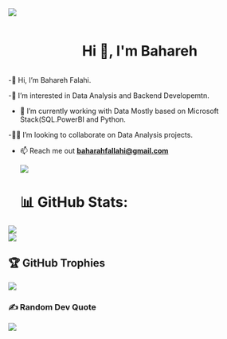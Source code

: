 
<!--horizontal divider(gradiant)-->
<img src="https://user-images.githubusercontent.com/73097560/115834477-dbab4500-a447-11eb-908a-139a6edaec5c.gif">

<!--h1 without bottom border-->
<div id="user-content-toc">
  <ul align="center">
    <summary><h1 style="display: inline-block">Hi 👋, I'm Bahareh</h1></summary>
  </ul>
</div>
<!--h2 without bottom border-->
<!--Intro start-->
-👋 Hi, I’m Bahareh Falahi.

-👀 I’m interested in Data Analysis and Backend Developemtn.

- 🌱 I’m currently working with Data Mostly based on Microsoft Stack(SQL.PowerBI and Python.
  
-💞️💬  I’m looking to collaborate on Data Analysis projects.

- 📫 Reach me out **baharahfallahi@gmail.com**

  ![](https://komarev.com/ghpvc/?username=bhx98&color=blue)

  # 📊 GitHub Stats:
![](https://github-readme-stats.vercel.app/api?username=bhx98&theme=dark&hide_border=false&include_all_commits=true&count_private=true)<br/>
![](https://github-readme-streak-stats.herokuapp.com/?user=bhx98&theme=dark&hide_border=false)<br/>

## 🏆 GitHub Trophies
![](https://github-profile-trophy.vercel.app/?username=bhx98&theme=flat&no-frame=false&no-bg=false&margin-w=4)

### ✍️ Random Dev Quote
![](https://quotes-github-readme.vercel.app/api?type=horizontal&theme=radical)



